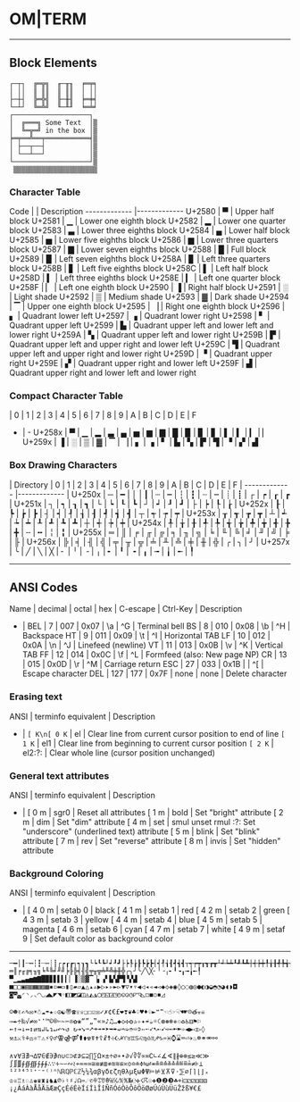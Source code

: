 
# OM|TERM

---

## Block Elements

```
┌─┬┐  ╔═╦╗  ╓─╥╖  ╒═╤╕
│ ││  ║ ║║  ║ ║║  │ ││
├─┼┤  ╠═╬╣  ╟─╫╢  ╞═╪╡
└─┴┘  ╚═╩╝  ╙─╨╜  ╘═╧╛
┌───────────────────┐
│  ╔═══╗ Some Text  │▒
│  ╚═╦═╝ in the box │▒
╞═╤══╩══╤═══════════╡▒
│ ├──┬──┤           │▒
│ └──┴──┘           │▒
└───────────────────┘▒
 ▒▒▒▒▒▒▒▒▒▒▒▒▒▒▒▒▒▒▒▒▒

```


### Character Table

Code | | Description
------------- |-------------
U+2580 | ▀ | Upper half block
U+2581 | ▁ | Lower one eighth block
U+2582 | ▂ | Lower one quarter block
U+2583 | ▃ | Lower three eighths block
U+2584 | ▄ | Lower half block
U+2585 | ▅ | Lower five eighths block
U+2586 | ▆ | Lower three quarters block
U+2587 | ▇ | Lower seven eighths block
U+2588 | █ | Full block
U+2589 | ▉ | Left seven eighths block
U+258A | ▊ | Left three quarters block
U+258B | ▋ | Left five eighths block
U+258C | ▌ | Left half block
U+258D | ▍ | Left three eighths block
U+258E | ▎ | Left one quarter block
U+258F | ▏ | Left one eighth block
U+2590 | ▐ | Right half block
U+2591 | ░ | Light shade
U+2592 | ▒ | Medium shade
U+2593 | ▓ | Dark shade
U+2594 | ▔ | Upper one eighth block
U+2595 | ▕ | Right one eighth block
U+2596 | ▖ | Quadrant lower left
U+2597 | ▗ | Quadrant lower right
U+2598 | ▘ | Quadrant upper left
U+2599 | ▙ | Quadrant upper left and lower left and lower right
U+259A | ▚ | Quadrant upper left and lower right
U+259B | ▛ | Quadrant upper left and upper right and lower left
U+259C | ▜ | Quadrant upper left and upper right and lower right
U+259D | ▝ | Quadrant upper right
U+259E | ▞ | Quadrant upper right and lower left
U+259F | ▟ | Quadrant upper right and lower left and lower right


### Compact Character Table

| 0 | 1 | 2 | 3 | 4 | 5 | 6 | 7 | 8 | 9 | A | B | C | D | E | F
- | -
U+258x | ▀ | ▁ | ▂ | ▃ | ▄ | ▅ | ▆ | ▇ | █ | ▉ | ▊ | ▋ | ▌ | ▍ | ▎ | ▏
U+259x | ▐ | ░ | ▒ | ▓ | ▔ | ▕ | ▖ | ▗ | ▘ | ▙ | ▚ | ▛ | ▜ | ▝ | ▞ | ▟


### Box Drawing Characters

| Directory     | 0 | 1 | 2 | 3 | 4 | 5 | 6 | 7 | 8 | 9 | A | B | C | D | E | F
| ------------- |-------------
| U+250x        | ─ | ━ | │ | ┃ | ┄ | ┅ | ┆ | ┇ | ┈ | ┉ | ┊ | ┋ | ┌ | ┍ | ┎ | ┏
| U+251x        | ┐ | ┑ | ┒ | ┓ | └ | ┕ | ┖ | ┗ | ┘ | ┙ | ┚ | ┛ | ├ | ┝ | ┞ | ┟
| U+252x        | ┠ | ┡ | ┢ | ┣ | ┤ | ┥ | ┦ | ┧ | ┨ | ┩ | ┪ | ┫ | ┬ | ┭ | ┮ | ┯
| U+253x        | ┰ | ┱ | ┲ | ┳ | ┴ | ┵ | ┶ | ┷ | ┸ | ┹ | ┺ | ┻ | ┼ | ┽ | ┾ | ┿
| U+254x        | ╀ | ╁ | ╂ | ╃ | ╄ | ╅ | ╆ | ╇ | ╈ | ╉ | ╊ | ╋ | ╌ | ╍ | ╎ | ╏
| U+255x        | ═ | ║ | ╒ | ╓ | ╔ | ╕ | ╖ | ╗ | ╘ | ╙ | ╚ | ╛ | ╜ | ╝ | ╞ | ╟
| U+256x        | ╠ | ╡ | ╢ | ╣ | ╤ | ╥ | ╦ | ╧ | ╨ | ╩ | ╪ | ╫ | ╬ | ╭ | ╮ | ╯
| U+257x        | ╰ | ╱ | ╲ | ╳ | ╴ | ╵ | ╶ | ╷ | ╸ | ╹ | ╺ | ╻ | ╼ | ╽ | ╾ | ╿


---


## ANSI Codes

Name | decimal | octal | hex | C-escape | Ctrl-Key | Description
- |
BEL | 7 | 007 | 0x07 | \a | ^G | Terminal bell
BS | 8 | 010 | 0x08 | \b | ^H | Backspace
HT | 9 | 011 | 0x09 | \t | ^I | Horizontal TAB
LF | 10 | 012 | 0x0A | \n | ^J | Linefeed (newline)
VT | 11 | 013 | 0x0B | \v | ^K | Vertical TAB
FF | 12 | 014 | 0x0C | \f | ^L | Formfeed (also: New page NP)
CR | 13 | 015 | 0x0D | \r | ^M | Carriage return
ESC | 27 | 033 | 0x1B | <none> | ^[ | Escape character
DEL | 127 | 177 | 0x7F | none | none | Delete character

### Erasing text
ANSI | terminfo equivalent | Description
- |
`[ K\n[ 0 K` | el | Clear line from current cursor position to end of line
`[ 1 K` | el1 | Clear line from beginning to current cursor position
`[ 2 K` | el2:?: | Clear whole line (cursor position unchanged)

### General text attributes
ANSI | terminfo equivalent | Description
- |
[ 0 m |	sgr0 | Reset all attributes
[ 1 m |	bold | Set "bright" attribute
[ 2 m |	dim | Set "dim" attribute
[ 4 m |	set | smul unset rmul :?:	Set "underscore" (underlined text) attribute
[ 5 m |	blink | Set "blink" attribute
[ 7 m |	rev | Set "reverse" attribute
[ 8 m |	invis | Set "hidden" attribute

### Background Coloring
ANSI | terminfo equivalent | Description
- |
[ 4 0 m | setab 0 | black
[ 4 1 m | setab 1 | red
[ 4 2 m | setab 2 | green
[ 4 3 m | setab 3 | yellow
[ 4 4 m | setab 4 | blue
[ 4 5 m | setab 5 | magenta
[ 4 6 m | setab 6 | cyan
[ 4 7 m | setab 7 | white
[ 4 9 m | setaf 9 | Set default color as background color


---

```
─━│┃┄┅┆┇┈┉┊┋┌┍┎┏┐┑┒┓└┕┖┗┘┙┚┛├┝┞┟┠┡┢┣┤┥┦┧┨┩┪┫┬┭┮┯┰┱┲┳┴┵┶┷┸┹┺┻┼┽┾┿╀╁╂╃╄╅╆╇╈╉╊╋╌╍╎╏
═║╒╓╔╕╖╗╘╙╚╛╜╝╞╟╠╡╢╣╤╥╦╧╨╩╪╫╬╭╮╯╰╱╲╳╴╵╶╷╸╹╺╻╼╽╾╿
▀▁▂▃▄▅▆▇█▉▊▋▌▍▎▏▐░▒▓▔▕▖▗▘▙▚▛▜▝▞▟
■□▢▣▤▥▦▧▨▩▪▫▬▭▮▯▰▱▲△▴▵▶▷▸▹►▻▼▽▾▿◀◁◂◃◄◅◆◇◈◉◊○◌◍◎●◐◑◒◓◔◕◖◗◘
◙◚◛◜◝◞◟◠◡◢◣◤◥◦◧◨◩◪◫◬◭◮◯◰◱◲◳◴◵◶◷◸◹◺◻◼◽◾◿
```

```
☺☻✌✍✎✉☀☃☁☂★☆☮☯〠☎☏♕❏☐☑☒✓✗¢€£❤❣❦♣♤♥♦♧►❝❞☜☝☞☟☚☛☹త☣☠
✑✒÷‰√≠∞❛❜™©®✄✁✂✇✿❀“”„‟«»♪♫…◆◇✣✪✰✧✦☔☕☼☾❆❅❄✵♲♻♿⚅⚑⚐
←↑→↓↔↕⇄⇅↲↳↴↵↶↷↺ ↻➔➘➙➚➜➟➠➤➥➨➫➬➭➮➯➲➳➵➶➷➸➹➺➻➼➽➾◀▶◁▷◊
⚒⚓⚔⚕⚘⚖⚛⚚⚠⚡♀♂⚢⚣⚤⚰⚱☢☤✝☦☧☨☩☪☭♈♉♊♋♌♍♎♏♐♑♒♓⌚⌛⌨⏎✈♨☸⚭⚮⚯
```

```
∧∨∀∃∄¬∆∇∈∉∋∌∩∪⊂⊃⊄⊅⊆⊇∏∑Ω×±÷∅∗∙∂√∛∜∝∞∁∟∠∡∢∥∦⊕⊗≤≥≪≫
∫∬∭∮∯∰∱∲∳∴∵∻∼∽∾≀≁≈≂≃≅≡≢≣≉≊≋≌≍≎≏≐≑≒≓≖≗≘≙≚≛≜≝≞≟≠⊧⊥
¹²³⁴⁵ⁱ⁺⁻⁼⁽⁾ⁿℕℝℚℙℂℤ½¼¾αβγδεζηθλμξωΦΨ⊨⊭⊻⊼⊽⋅⅀⌀⌈⌉⌊⌋ₓ
♔♕♖♗♘♙♚♛♜♝♞♟℗♭♮♯♩☊♒☄✆ꁚꀪꀎꂔ℅℆℀℁№℮✜☇☈☉❖❶❷❸☘⌖ℹ⚀⚁⚂⚃⚄⚅
¡¿ÁáÀàÅåÄäÆæÇçÉéÈèÍíÌìÎîÑñÓóÒòÔôÖöØøÚúÙùÜüŽžß¥€£
```
